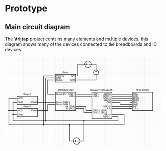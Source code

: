 # Prototype

## Main circuit diagram

The **Vrijtap** project contains many elements and multiple devices, this diagram shows many of the devices connected to the breadboards and IC devices.

![Full Circuit Diagram](img/FullCircuit.png)